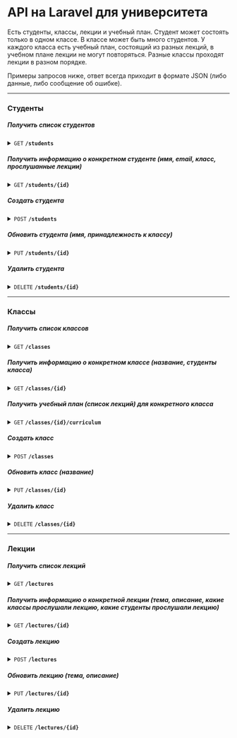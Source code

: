 # API на Laravel для университета

Есть студенты, классы, лекции и учебный план. 
Студент может состоять только в одном классе.
В классе может быть много студентов.
У каждого класса есть учебный план, состоящий из разных лекций, в учебном плане лекции не могут повторяться.
Разные классы проходят лекции в разном порядке.

Примеры запросов ниже, ответ всегда приходит в формате JSON (либо данные, либо сообщение об ошибке).


------------------------------------------------------------------------------------------

### Студенты
##### Получить список студентов
<details>
 <summary><code>GET</code> <code><b>/students</b></code> </summary>

###### Параметров запроса нет
</details>

##### Получить информацию о конкретном студенте (имя, email, класс, прослушанные лекции)
<details>
 <summary><code>GET</code> <code><b>/students/{id}</b></code> </summary>

###### Параметров запроса нет
</details>

##### Создать студента
<details>
<summary><code>POST</code> <code><b>/students</b></code> </summary>

###### Параметры запроса
<table>
    <tr>
        <th style="vertical-align: top;">Ключ</th>
        <th>Значение</th>
    </tr>
    <tr>
        <td>name</td>
        <td style="padding-left: 0">
            <ul>
                <li>обязательное</li>
                <li>максимум 255 символов</li>
                <li>цифры запрещены</li>
            </ul>
        </td>
    </tr>
    <tr>
        <td>email</td>
        <td style="padding-left: 0">
            <ul>
                <li>обязательное</li>
                <li>формат e-mail</li>
                <li>не должно использоваться ранее</li>
            </ul>
        </td>
    </tr>
        <tr>
        <td>student_class_id</td>
        <td style="padding-left: 0">
            <ul>
                <li>обязательное</li>
                <li>число</li>
                <li>класс с таким id должен существовать</li>
            </ul>
        </td>
    </tr>
</table>

</details>

##### Обновить студента (имя, принадлежность к классу)
<details>
<summary><code>PUT</code> <code><b>/students/{id}</b></code> </summary>

###### Параметры запроса
<table>
    <tr>
        <th style="vertical-align: top;">Ключ</th>
        <th>Значение</th>
    </tr>
    <tr>
        <td>name</td>
        <td style="padding-left: 0">
            <ul>
                <li>обязательное</li>
                <li>максимум 255 символов</li>
                <li>цифры запрещены</li>
            </ul>
        </td>
    </tr>
    <tr>
        <td>student_class_id</td>
        <td style="padding-left: 0">
            <ul>
                <li>обязательное</li>
                <li>число</li>
                <li>класс с таким id должен существовать</li>
            </ul>
        </td>
    </tr>
</table>
</details>

##### Удалить студента
<details>
 <summary><code>DELETE</code> <code><b>/students/{id}</b></code> </summary>

###### Параметров запроса нет
</details>

------------------------------------------------------------------------------------------

### Классы
##### Получить список классов
<details>
 <summary><code>GET</code> <code><b>/classes</b></code> </summary>

###### Параметров запроса нет
</details>

##### Получить информацию о конкретном классе (название, студенты класса)
<details>
 <summary><code>GET</code> <code><b>/classes/{id}</b></code> </summary>

###### Параметров запроса нет
</details>

##### Получить учебный план (список лекций) для конкретного класса
<details>
<summary><code>GET</code> <code><b>/classes/{id}/curriculum</b></code> </summary>

###### Параметров запроса нет
</details>

##### Создать класс
<details>
<summary><code>POST</code> <code><b>/classes</b></code> </summary>

###### Параметры запроса
<table>
    <tr>
        <th style="vertical-align: top;">Ключ</th>
        <th>Значение</th>
    </tr>
    <tr>
        <td>name</td>
        <td style="padding-left: 0">
            <ul>
                <li>обязательное</li>
                <li>максимум 255 символов</li>
            </ul>
        </td>
    </tr>
</table>

</details>

##### Обновить класс (название)
<details>
<summary><code>PUT</code> <code><b>/classes/{id}</b></code> </summary>

###### Параметры запроса
<table>
    <tr>
        <th style="vertical-align: top;">Ключ</th>
        <th>Значение</th>
    </tr>
    <tr>
        <td>name</td>
        <td style="padding-left: 0">
            <ul>
                <li>обязательное</li>
                <li>максимум 255 символов</li>
            </ul>
        </td>
    </tr>
</table>
</details>

##### Удалить класс
<details>
 <summary><code>DELETE</code> <code><b>/classes/{id}</b></code> </summary>

###### Параметров запроса нет
</details>

------------------------------------------------------------------------------------------

### Лекции

##### Получить список лекций
<details>
 <summary><code>GET</code> <code><b>/lectures</b></code> </summary>

###### Параметров запроса нет
</details>

##### Получить информацию о конкретной лекции (тема, описание, какие классы прослушали лекцию, какие студенты прослушали лекцию)
<details>
 <summary><code>GET</code> <code><b>/lectures/{id}</b></code> </summary>

###### Параметров запроса нет
</details>

##### Создать лекцию
<details>
<summary><code>POST</code> <code><b>/lectures</b></code> </summary>

###### Параметры запроса
<table>
    <tr>
        <th style="vertical-align: top;">Ключ</th>
        <th>Значение</th>
    </tr>
    <tr>
        <td>topic</td>
        <td style="padding-left: 0">
            <ul>
                <li>обязательное</li>
                <li>максимум 255 символов</li>
            </ul>
        </td>
    </tr>
        <tr>
        <td>description</td>
        <td style="padding-left: 0">
            <ul>
                <li>не обязательное</li>
            </ul>
        </td>
    </tr>
</table>

</details>

##### Обновить лекцию (тема, описание)
<details>
<summary><code>PUT</code> <code><b>/lectures/{id}</b></code> </summary>

###### Параметры запроса
<table>
    <tr>
        <th style="vertical-align: top;">Ключ</th>
        <th>Значение</th>
    </tr>
    <tr>
        <td>topic</td>
        <td style="padding-left: 0">
            <ul>
                <li>обязательное</li>
                <li>максимум 255 символов</li>
            </ul>
        </td>
    </tr>
        <tr>
        <td>description</td>
        <td style="padding-left: 0">
            <ul>
                <li>не обязательное</li>
            </ul>
        </td>
    </tr>
</table>
</details>

##### Удалить лекцию
<details>
 <summary><code>DELETE</code> <code><b>/lectures/{id}</b></code> </summary>

###### Параметров запроса нет
</details>
